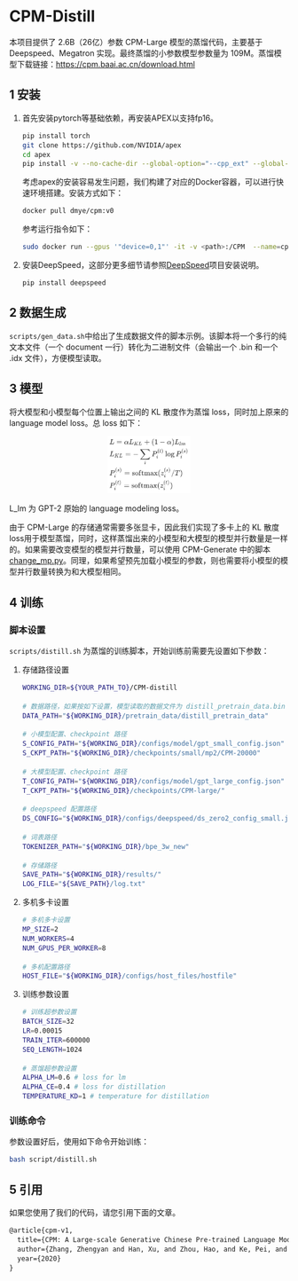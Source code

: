 # CPM-Distill

本项目提供了 2.6B（26亿）参数 CPM-Large 模型的蒸馏代码，主要基于 Deepspeed、Megatron 实现。最终蒸馏的小参数模型参数量为 109M。蒸馏模型下载链接：https://cpm.baai.ac.cn/download.html

## 1 安装

1. 首先安装pytorch等基础依赖，再安装APEX以支持fp16。

   ```bash
   pip install torch
   git clone https://github.com/NVIDIA/apex
   cd apex
   pip install -v --no-cache-dir --global-option="--cpp_ext" --global-option="--cuda_ext" ./
   ```

   考虑apex的安装容易发生问题，我们构建了对应的Docker容器，可以进行快速环境搭建。安装方式如下：

   ```bash
   docker pull dmye/cpm:v0
   ```

   参考运行指令如下：

   ```bash
   sudo docker run --gpus '"device=0,1"' -it -v <path>:/CPM  --name=cpm  cpm:v0
   ```

2. 安装DeepSpeed，这部分更多细节请参照[DeepSpeed](https://github.com/microsoft/DeepSpeed#installation)项目安装说明。

   ```bash
   pip install deepspeed
   ```

   

## 2 数据生成

`scripts/gen_data.sh`中给出了生成数据文件的脚本示例。该脚本将一个多行的纯文本文件（一个 document 一行）转化为二进制文件（会输出一个 .bin 和一个 .idx 文件），方便模型读取。



## 3 模型

将大模型和小模型每个位置上输出之间的 KL 散度作为蒸馏 loss，同时加上原来的 language model loss。总 loss 如下：

<center>
<img src="images/kd.png" style="zoom:30%;" />
</center>

L_lm 为 GPT-2 原始的 language modeling loss。

由于 CPM-Large 的存储通常需要多张显卡，因此我们实现了多卡上的 KL 散度 loss用于模型蒸馏，同时，这样蒸馏出来的小模型和大模型的模型并行数量是一样的。如果需要改变模型的模型并行数量，可以使用 CPM-Generate 中的脚本 [change_mp.py](https://github.com/TsinghuaAI/CPM-Generate/blob/main/change_mp.py)。同理，如果希望预先加载小模型的参数，则也需要将小模型的模型并行数量转换为和大模型相同。



## 4 训练

### 脚本设置

`scripts/distill.sh` 为蒸馏的训练脚本，开始训练前需要先设置如下参数：

1. 存储路径设置

   ```bash
   WORKING_DIR=${YOUR_PATH_TO}/CPM-distill
   
   # 数据路径，如果按如下设置，模型读取的数据文件为 distill_pretrain_data.bin 和 distill_pretrain_data.idx
   DATA_PATH="${WORKING_DIR}/pretrain_data/distill_pretrain_data"
   
   # 小模型配置、checkpoint 路径
   S_CONFIG_PATH="${WORKING_DIR}/configs/model/gpt_small_config.json"
   S_CKPT_PATH="${WORKING_DIR}/checkpoints/small/mp2/CPM-20000"
   
   # 大模型配置、checkpoint 路径
   T_CONFIG_PATH="${WORKING_DIR}/configs/model/gpt_large_config.json"
   T_CKPT_PATH="${WORKING_DIR}/checkpoints/CPM-large/"
   
   # deepspeed 配置路径
   DS_CONFIG="${WORKING_DIR}/configs/deepspeed/ds_zero2_config_small.json"
   
   # 词表路径
   TOKENIZER_PATH="${WORKING_DIR}/bpe_3w_new"
   
   # 存储路径
   SAVE_PATH="${WORKING_DIR}/results/"
   LOG_FILE="${SAVE_PATH}/log.txt"
   ```

2. 多机多卡设置

   ```bash
   # 多机多卡设置
   MP_SIZE=2
   NUM_WORKERS=4
   NUM_GPUS_PER_WORKER=8
   
   # 多机配置路径
   HOST_FILE="${WORKING_DIR}/configs/host_files/hostfile"
   ```

3. 训练参数设置

   ```bash
   # 训练超参数设置
   BATCH_SIZE=32
   LR=0.00015
   TRAIN_ITER=600000
   SEQ_LENGTH=1024
   
   # 蒸馏超参数设置
   ALPHA_LM=0.6 # loss for lm
   ALPHA_CE=0.4 # loss for distillation
   TEMPERATURE_KD=1 # temperature for distillation
   ```

   

### 训练命令

参数设置好后，使用如下命令开始训练：

```bash
bash script/distill.sh
```



## 5 引用

如果您使用了我们的代码，请您引用下面的文章。

```latex
@article{cpm-v1,
  title={CPM: A Large-scale Generative Chinese Pre-trained Language Model},
  author={Zhang, Zhengyan and Han, Xu, and Zhou, Hao, and Ke, Pei, and Gu, Yuxian and Ye, Deming and Qin, Yujia and Su, Yusheng and Ji, Haozhe and Guan, Jian and Qi, Fanchao and Wang, Xiaozhi and Zheng, Yanan and Zeng, Guoyang and Cao, Huanqi and Chen, Shengqi and Li, Daixuan and Sun, Zhenbo and Liu, Zhiyuan and Huang, Minlie and Han, Wentao and Tang, Jie and Li, Juanzi and Sun, Maosong},
  year={2020}
}
```

